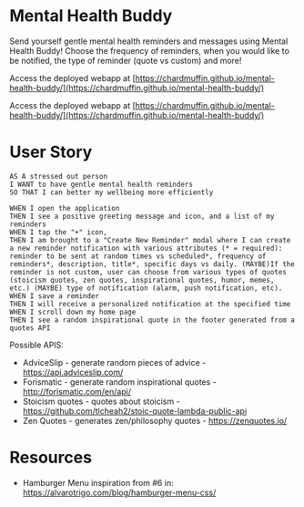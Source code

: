 # Mental Health Buddy

Send yourself gentle mental health reminders and messages using Mental Health Buddy! Choose the frequency of reminders, when you would like to be notified, the type of reminder (quote vs custom) and more!

Access the deployed webapp at [https://chardmuffin.github.io/mental-health-buddy/](https://chardmuffin.github.io/mental-health-buddy/)

Access the deployed webapp at [https://chardmuffin.github.io/mental-health-buddy/](https://chardmuffin.github.io/mental-health-buddy/)

# User Story
```
AS A stressed out person
I WANT to have gentle mental health reminders
SO THAT I can better my wellbeing more efficiently

WHEN I open the application
THEN I see a positive greeting message and icon, and a list of my reminders
WHEN I tap the "+" icon,
THEN I am brought to a "Create New Reminder" modal where I can create a new reminder notification with various attributes (* = required): reminder to be sent at random times vs scheduled*, frequency of reminders*, description, title*, specific days vs daily. (MAYBE)If the reminder is not custom, user can choose from various types of quotes (stoicism quotes, zen quotes, inspirational quotes, humor, memes, etc.) (MAYBE) type of notification (alarm, push notification, etc).
WHEN I save a reminder
THEN I will receive a personalized notification at the specified time
WHEN I scroll down my home page
THEN I see a random inspirational quote in the footer generated from a quotes API
```

Possible APIS:
* AdviceSlip - generate random pieces of advice - https://api.adviceslip.com/
* Forismatic - generate random inspirational quotes - http://forismatic.com/en/api/
* Stoicism quotes - quotes about stoicism - https://github.com/tlcheah2/stoic-quote-lambda-public-api
* Zen Quotes - generates zen/philosophy quotes - https://zenquotes.io/


# Resources

* Hamburger Menu inspiration from #6 in: https://alvarotrigo.com/blog/hamburger-menu-css/
